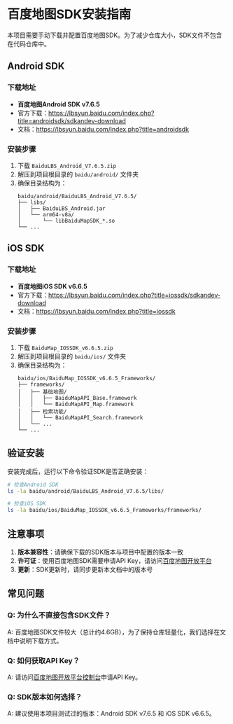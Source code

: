 # 百度地图SDK安装指南

本项目需要手动下载并配置百度地图SDK。为了减少仓库大小，SDK文件不包含在代码仓库中。

## Android SDK

### 下载地址
- **百度地图Android SDK v7.6.5**
- 官方下载：https://lbsyun.baidu.com/index.php?title=androidsdk/sdkandev-download
- 文档：https://lbsyun.baidu.com/index.php?title=androidsdk

### 安装步骤
1. 下载 `BaiduLBS_Android_V7.6.5.zip`
2. 解压到项目根目录的 `baidu/android/` 文件夹
3. 确保目录结构为：
   ```
   baidu/android/BaiduLBS_Android_V7.6.5/
   ├── libs/
   │   ├── BaiduLBS_Android.jar
   │   └── arm64-v8a/
   │       └── libBaiduMapSDK_*.so
   └── ...
   ```

## iOS SDK

### 下载地址
- **百度地图iOS SDK v6.6.5**
- 官方下载：https://lbsyun.baidu.com/index.php?title=iossdk/sdkandev-download
- 文档：https://lbsyun.baidu.com/index.php?title=iossdk

### 安装步骤
1. 下载 `BaiduMap_IOSSDK_v6.6.5.zip`
2. 解压到项目根目录的 `baidu/ios/` 文件夹
3. 确保目录结构为：
   ```
   baidu/ios/BaiduMap_IOSSDK_v6.6.5_Frameworks/
   ├── frameworks/
   │   ├── 基础地图/
   │   │   ├── BaiduMapAPI_Base.framework
   │   │   └── BaiduMapAPI_Map.framework
   │   ├── 检索功能/
   │   │   └── BaiduMapAPI_Search.framework
   │   └── ...
   └── ...
   ```

## 验证安装

安装完成后，运行以下命令验证SDK是否正确安装：

```bash
# 检查Android SDK
ls -la baidu/android/BaiduLBS_Android_V7.6.5/libs/

# 检查iOS SDK
ls -la baidu/ios/BaiduMap_IOSSDK_v6.6.5_Frameworks/frameworks/
```

## 注意事项

1. **版本兼容性**：请确保下载的SDK版本与项目中配置的版本一致
2. **许可证**：使用百度地图SDK需要申请API Key，请访问[百度地图开放平台](https://lbsyun.baidu.com/)
3. **更新**：SDK更新时，请同步更新本文档中的版本号

## 常见问题

### Q: 为什么不直接包含SDK文件？
A: 百度地图SDK文件较大（总计约4.6GB），为了保持仓库轻量化，我们选择在文档中说明下载方式。

### Q: 如何获取API Key？
A: 请访问[百度地图开放平台控制台](https://lbsyun.baidu.com/apiconsole/key)申请API Key。

### Q: SDK版本如何选择？
A: 建议使用本项目测试过的版本：Android SDK v7.6.5 和 iOS SDK v6.6.5。